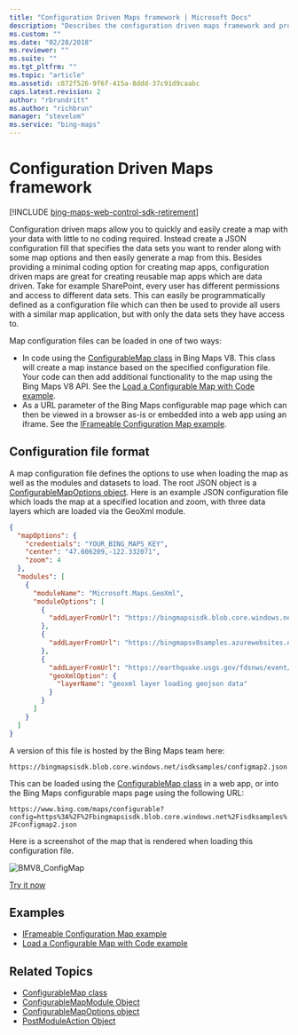 ```yaml
---
title: "Configuration Driven Maps framework | Microsoft Docs"
description: "Describes the configuration driven maps framework and provides the configuration file format and lists of code examples and related topics."
ms.custom: ""
ms.date: "02/28/2018"
ms.reviewer: ""
ms.suite: ""
ms.tgt_pltfrm: ""
ms.topic: "article"
ms.assetid: c872f526-9f6f-415a-8ddd-37c91d9caabc
caps.latest.revision: 2
author: "rbrundritt"
ms.author: "richbrun"
manager: "stevelom"
ms.service: "bing-maps"
---
```


# Configuration Driven Maps framework

[!INCLUDE [bing-maps-web-control-sdk-retirement](../../includes/bing-maps-web-control-sdk-retirement.md)]

Configuration driven maps allow you to quickly and easily create a map with your data with little to no coding required. Instead create a JSON configuration fill that specifies the data sets you want to render along with some map options and then easily generate a map from this. Besides providing a minimal coding option for creating map apps, configuration driven maps are great for creating reusable map apps which are data driven. Take for example SharePoint, every user has different permissions and access to different data sets. This can easily be programmatically defined as a configuration file which can then be used to provide all users with a similar map application, but with only the data sets they have access to.

Map configuration files can be loaded in one of two ways:

* In code using the [ConfigurableMap class](../../map-control-api/configurablemap-class.md) in Bing Maps V8. This class will create a map instance based on the specified configuration file. Your code can then add additional functionality to the map using the Bing Maps V8 API. See the [Load a Configurable Map with Code example](load-a-configurable-map-with-code-example.md).
* As a URL parameter of the Bing Maps configurable map page which can then be viewed in a browser as-is or embedded into a web app using an iframe. See the [IFrameable Configuration Map example](iframeable-configuration-map-example.md).

## Configuration file format

A map configuration file defines the options to use when loading the map as well as the modules and datasets to load. The root JSON object is a [ConfigurableMapOptions object](../../map-control-api/configurablemapoptions-object.md). Here is an example JSON configuration file which loads the map at a specified location and zoom, with three data layers which are loaded via the GeoXml module.

```json
{
  "mapOptions": {
    "credentials": "YOUR_BING_MAPS_KEY",
    "center": "47.606209,-122.332071",
    "zoom": 4
  },
  "modules": [
    {
      "moduleName": "Microsoft.Maps.GeoXml",
      "moduleOptions": [
        {
          "addLayerFromUrl": "https://bingmapsisdk.blob.core.windows.net/isdksamples/Countries.xml"
        },
        {
          "addLayerFromUrl": "https://bingmapsv8samples.azurewebsites.net/Common/data/kml/SampleKml.kml"
        },
        {
          "addLayerFromUrl": "https://earthquake.usgs.gov/fdsnws/event/1/query?minmagnitude=3&format=geojson",
          "geoXmlOption": {
            "layerName": "geoxml layer loading geojson data"
          }
        }
      ]
    }
  ]
}
```

A version of this file is hosted by the Bing Maps team here:

`https://bingmapsisdk.blob.core.windows.net/isdksamples/configmap2.json`

This can be loaded using the [ConfigurableMap class](../../map-control-api/configurablemap-class.md) in a web app, or into the Bing Maps configurable maps page using the following URL:

`https://www.bing.com/maps/configurable?config=https%3A%2F%2Fbingmapsisdk.blob.core.windows.net%2Fisdksamples%2Fconfigmap2.json`

Here is a screenshot of the map that is rendered when loading this configuration file.

![BMV8_ConfigMap](../../media/bmv8-configmap.PNG)

[Try it now](https://bingmapsv8samples.azurewebsites.net/#Load%20a%20Configurable%20Map%20with%20Code)

## Examples

* [IFrameable Configuration Map example](iframeable-configuration-map-example.md)
* [Load a Configurable Map with Code example](load-a-configurable-map-with-code-example.md)

## Related Topics

* [ConfigurableMap class](../../map-control-api/configurablemap-class.md)
* [ConfigurableMapModule Object](../../map-control-api/configurablemapmodule-object.md)
* [ConfigurableMapOptions object](../../map-control-api/configurablemapoptions-object.md)
* [PostModuleAction Object](../../map-control-api/postmoduleaction-object.md)
